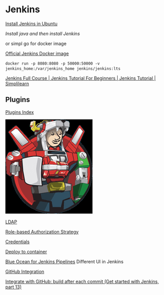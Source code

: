 #  Jenkins


[Install Jenkins in Ubuntu](https://www.jenkins.io/doc/book/installing/linux/#debianubuntu)

*Install java and then install Jenkins*

or simpl go for docker image

[Official Jenkins Docker image](https://github.com/jenkinsci/docker/blob/master/README.md)

    docker run -p 8080:8080 -p 50000:50000 -v jenkins_home:/var/jenkins_home jenkins/jenkins:lts

[Jenkins Full Course | Jenkins Tutorial For Beginners | Jenkins Tutorial | Simplilearn](https://youtu.be/FX322RVNGj4)


## Plugins

[Plugins Index](https://plugins.jenkins.io/)

![](2020-12-18-13-23-05.png)



[LDAP](https://plugins.jenkins.io/ldap/)

[Role-based Authorization Strategy](https://plugins.jenkins.io/role-strategy/)


[Credentials](https://plugins.jenkins.io/credentials/)

[Deploy to container](https://plugins.jenkins.io/deploy/)

[Blue Ocean for Jenkins Pipelines](https://www.jenkins.io/projects/blueocean/)
    Different UI in Jenkins

[GitHub Integration](https://plugins.jenkins.io/github-pullrequest/)


[Integrate with GitHub: build after each commit (Get started with Jenkins, part 13)](https://youtu.be/Z3S2gMBUkBo)    


